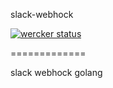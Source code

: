 slack-webhock

[![wercker status](https://app.wercker.com/status/877657cf5fc70edf3821f7c56540c211/m "wercker status")](https://app.wercker.com/project/bykey/877657cf5fc70edf3821f7c56540c211)

=============

slack webhock golang
